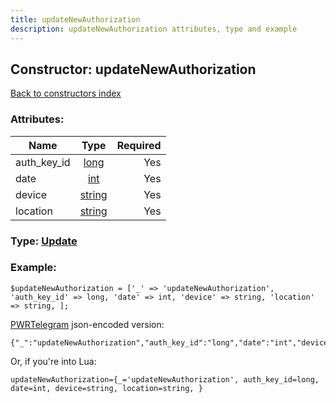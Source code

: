 ```yaml
---
title: updateNewAuthorization
description: updateNewAuthorization attributes, type and example
---
```

## Constructor: updateNewAuthorization  
[Back to constructors index](index.md)



### Attributes:

| Name     |    Type       | Required |
|----------|:-------------:|---------:|
|auth\_key\_id|[long](../types/long.md) | Yes|
|date|[int](../types/int.md) | Yes|
|device|[string](../types/string.md) | Yes|
|location|[string](../types/string.md) | Yes|



### Type: [Update](../types/Update.md)


### Example:

```
$updateNewAuthorization = ['_' => 'updateNewAuthorization', 'auth_key_id' => long, 'date' => int, 'device' => string, 'location' => string, ];
```  

[PWRTelegram](https://pwrtelegram.xyz) json-encoded version:

```
{"_":"updateNewAuthorization","auth_key_id":"long","date":"int","device":"string","location":"string"}
```


Or, if you're into Lua:  


```
updateNewAuthorization={_='updateNewAuthorization', auth_key_id=long, date=int, device=string, location=string, }

```


